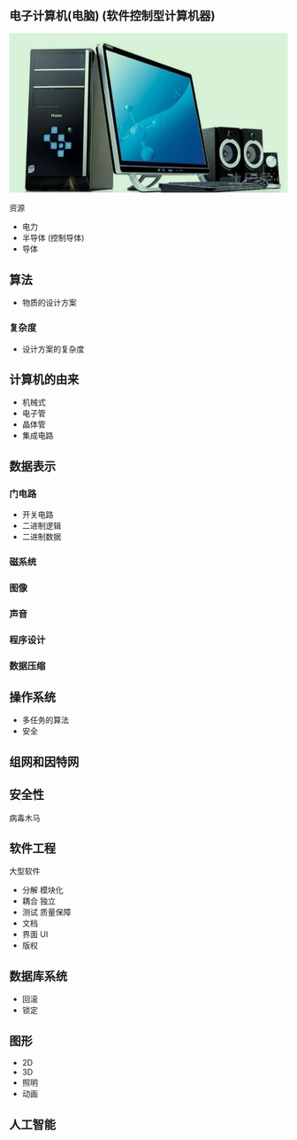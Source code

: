 ## 电子计算机(电脑) (软件控制型计算机器)

![](images/2022-11-11-19-54-15.png)

资源
- 电力
- 半导体 (控制导体)
- 导体


## 算法

- 物质的设计方案

### 复杂度

- 设计方案的复杂度

## 计算机的由来

- 机械式 
- 电子管 
- 晶体管
- 集成电路

## 数据表示 

### 门电路

- 开关电路
- 二进制逻辑
- 二进制数据

### 磁系统

### 图像

### 声音

### 程序设计

### 数据压缩

## 操作系统

- 多任务的算法
- 安全

## 组网和因特网

## 安全性
 病毒木马


 ## 软件工程
大型软件

- 分解 模块化
- 耦合 独立
- 测试 质量保障
- 文档
- 界面 UI
- 版权

## 数据库系统
- 回滚
- 锁定


## 图形
- 2D
- 3D
- 照明
- 动画

## 人工智能